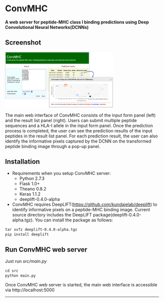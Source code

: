 # ConvMHC
<b>A web server for peptide-MHC class I binding predictions using Deep Convolutional Neural Networks(DCNNs)</b>
## Screenshot
<img src="main.png" width="70%">
<p>
The main web interface of ConvMHC consists of the input form panel (left) and the result list panel (right).
Users can submit multiple peptide sequences and a HLA-I allele in the input form panel.
Once the prediction process is completed, the user can see the prediction results of the input peptides in the result list panel.
For each prediction result, the user can also identify the informative pixels captured by the DCNN on the transformed peptide binding image through a pop-up panel.
</p>

## Installation
- Requirements when you setup ConvMHC server:
    - Python 2.7.3
    - Flask 1.0+
    - Theano 0.8.2
    - Keras 1.1.2
    - deeplift-0.4.0-alpha
- ConvMHC requires DeepLIFT(https://github.com/kundajelab/deeplift) to identify informative pixels on a peptide-MHC binding image. 
Current source directory includes the DeepLIFT package(deeplift-0.4.0-alpha.tgz). You can install the package as follows:
```commandline
tar xvfz deeplift-0.4.0-alpha.tgz
pip install deeplift
```
## Run ConvMHC web server
Just run _src/main.py_
```commandline
cd src
python main.py
```
Once ConvMHC web server is started, the main web interface is accessible via http://localhost:5000

<hr>